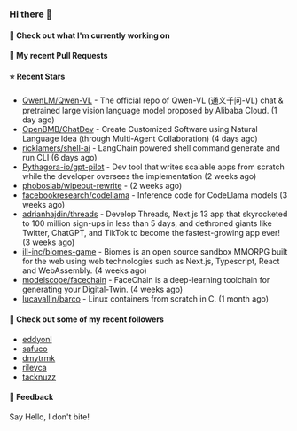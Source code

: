 ### Hi there 👋

#### 👷 Check out what I'm currently working on

#### 🔨 My recent Pull Requests


#### ⭐ Recent Stars

- [QwenLM/Qwen-VL](https://github.com/QwenLM/Qwen-VL) - The official repo of Qwen-VL (通义千问-VL) chat &amp; pretrained large vision language model proposed by Alibaba Cloud. (1 day ago)
- [OpenBMB/ChatDev](https://github.com/OpenBMB/ChatDev) - Create Customized Software using Natural Language Idea (through Multi-Agent Collaboration) (4 days ago)
- [ricklamers/shell-ai](https://github.com/ricklamers/shell-ai) - LangChain powered shell command generate and run CLI (6 days ago)
- [Pythagora-io/gpt-pilot](https://github.com/Pythagora-io/gpt-pilot) - Dev tool that writes scalable apps from scratch while the developer oversees the implementation (2 weeks ago)
- [phoboslab/wipeout-rewrite](https://github.com/phoboslab/wipeout-rewrite) -  (2 weeks ago)
- [facebookresearch/codellama](https://github.com/facebookresearch/codellama) - Inference code for CodeLlama models (3 weeks ago)
- [adrianhajdin/threads](https://github.com/adrianhajdin/threads) - Develop Threads, Next.js 13 app that skyrocketed to 100 million sign-ups in less than 5 days, and dethroned giants like Twitter, ChatGPT, and TikTok to become the fastest-growing app ever! (3 weeks ago)
- [ill-inc/biomes-game](https://github.com/ill-inc/biomes-game) - Biomes is an open source sandbox MMORPG built for the web using web technologies such as Next.js, Typescript, React and WebAssembly. (4 weeks ago)
- [modelscope/facechain](https://github.com/modelscope/facechain) - FaceChain is a deep-learning toolchain for generating your Digital-Twin. (4 weeks ago)
- [lucavallin/barco](https://github.com/lucavallin/barco) - Linux containers from scratch in C. (1 month ago)

#### 👯 Check out some of my recent followers

- [eddyonl](https://github.com/eddyonl)
- [safuco](https://github.com/safuco)
- [dmytrmk](https://github.com/dmytrmk)
- [rileyca](https://github.com/rileyca)
- [tacknuzz](https://github.com/tacknuzz)

#### 💬 Feedback

Say Hello, I don't bite!